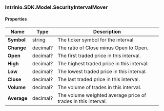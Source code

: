 [//]: # (CLASS:Intrinio.SDK.Model.SecurityIntervalMover)

[//]: # (KIND:object)

### Intrinio.SDK.Model.SecurityIntervalMover
#### Properties

[//]: # (START_DEFINITION)

Name | Type | Description
------------ | ------------- | -------------
**Symbol** | string | The ticker symbol for the interval &nbsp;
**Change** | decimal? | The ratio of Close minus Open to Open. &nbsp;
**Open** | decimal? | The first traded price in this interval. &nbsp;
**High** | decimal? | The highest traded price in this interval. &nbsp;
**Low** | decimal? | The lowest traded price in this interval. &nbsp;
**Close** | decimal? | The last traded price in this interval. &nbsp;
**Volume** | decimal? | The volume of trades in this interval. &nbsp;
**Average** | decimal? | The volume weighted average price of trades in this interval. &nbsp;

[//]: # (END_DEFINITION)


